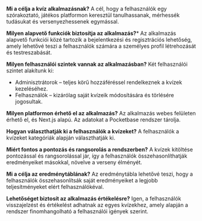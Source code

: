 **Mi a célja a kvíz alkalmazásnak?**
A cél, hogy a felhasználók egy szórakoztató, játékos platformon keresztül tanulhassanak, mérhessék tudásukat és versenyezhessenek egymással.

**Milyen alapvető funkciók biztosítja az alkalmazás?***
Az alkalmazás alapvető funkciói közé tartozik a bejelentkezési és regisztrációs lehetőség, amely lehetővé teszi a felhasználók számára a személyes profil létrehozását és testreszabását.

**Milyen felhasználói szintek vannak az alkalmazásban?**
Két felhasználói szintet alakítunk ki:
- Adminisztrátorok – teljes körű hozzáféréssel rendelkeznek a kvízek kezeléséhez.
- Felhasználók – kizárólag saját kvízeik módosítására és törlésére jogosultak.

**Milyen platformon érhető el az alkalmazás?**
Az alkalmazás webes felületen érhető el, és Next.js alapú. Az adatokat a Pocketbase rendszer tárolja.

**Hogyan választhatják ki a felhasználók a kvízeket?**
A felhasználók a kvízeket kategóriák alapján választhatják ki.

**Miért fontos a pontozás és rangsorolás a rendszerben?**
A kvízek kitöltése pontozással és rangsorolással jár, így a felhasználók összehasonlíthatják eredményeiket másokkal, növelve a verseny élményét.

**Mi a célja az eredménytáblának?**
Az eredménytábla lehetővé teszi, hogy a felhasználók összehasonlítsák saját eredményeiket a legjobb teljesítményeket elért felhasználókéval.

**Lehetőséget biztosít az alkalmazás értékelésre?**
Igen, a felhasználók visszajelzést és értékelést adhatnak az egyes kvízekhez, amely alapján a rendszer finomhangolható a felhasználói igények szerint.